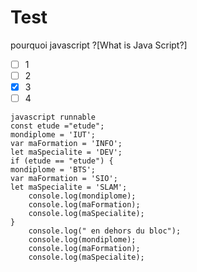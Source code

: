 # Test

pourquoi javascript
?[What is Java Script?]
-[ ] 1
-[ ] 2
-[x] 3
-[ ]  4

```
javascript runnable
const etude ="etude";
mondiplome = 'IUT';
var maFormation = 'INFO';
let maSpecialite = 'DEV';
if (etude == "etude") {
mondiplome = 'BTS';
var maFormation = 'SIO';
let maSpecialite = 'SLAM';
    console.log(mondiplome);
    console.log(maFormation);
    console.log(maSpecialite);
}
    console.log(" en dehors du bloc");
    console.log(mondiplome);
    console.log(maFormation);
    console.log(maSpecialite);
```
